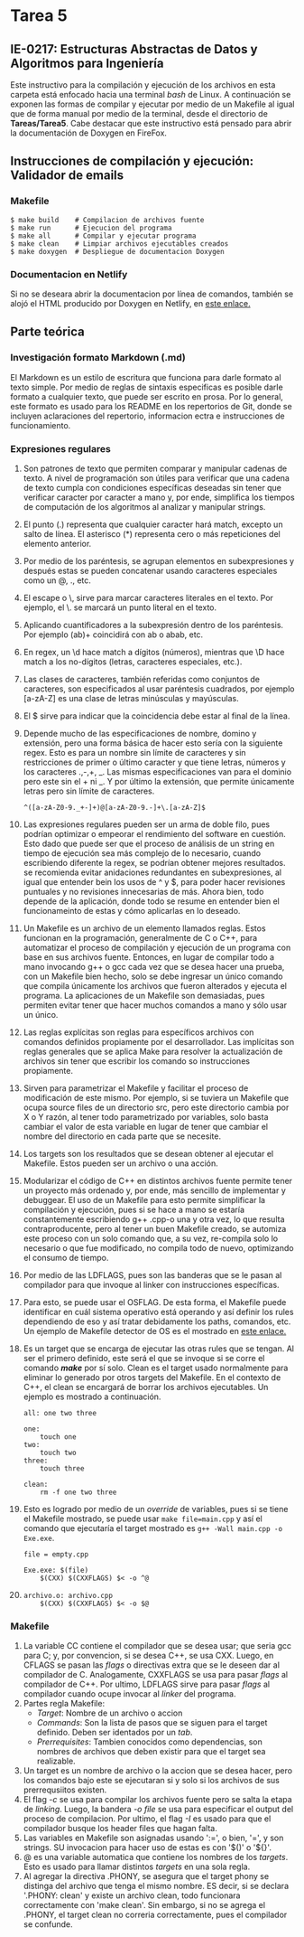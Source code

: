 # Tarea 5
## IE-0217: Estructuras Abstractas de Datos y Algoritmos para Ingeniería

Este instructivo para la compilación y ejecución de los archivos en esta carpeta está enfocado hacia una terminal _bash_ de Linux.  A continuación se exponen las formas de compilar y ejecutar por medio de un Makefile al igual que de forma manual por medio de la terminal, desde el directorio de **Tareas/Tarea5**. Cabe destacar que este instructivo está pensado para abrir la documentación de Doxygen en FireFox.

## Instrucciones de compilación y ejecución: Validador de emails

### Makefile
```
$ make build    # Compilacion de archivos fuente
$ make run      # Ejecucion del programa
$ make all      # Compilar y ejecutar programa
$ make clean    # Limpiar archivos ejecutables creados
$ make doxygen  # Despliegue de documentacion Doxygen
``` 

### Documentacion en Netlify

Si no se deseara abrir la documentacion por línea de comandos, también se alojó el HTML producido por Doxygen en Netlify, en [este enlace.]()

## Parte teórica

### Investigación formato Markdown (.md)

El Markdown es un estilo de escritura que funciona para darle formato al texto simple. Por medio de reglas de sintaxis especificas es posible darle formato a cualquier texto, que puede ser escrito en prosa. Por lo general, este formato es usado para los README en los repertorios de Git, donde se incluyen aclaraciones del repertorio, informacion ectra e instrucciones de funcionamiento. 

### Expresiones regulares
1. Son patrones de texto que permiten comparar y manipular cadenas de texto. A nivel de programación son útiles para verificar que una cadena de texto cumpla con condiciones específicas deseadas sin tener que verificar caracter por caracter a mano y, por ende, simplifica los tiempos de computación de los algoritmos al analizar y manipular strings.
2. El punto (.) representa que cualquier caracter hará match, excepto un salto de línea. El asterisco (*) representa cero o más repeticiones del elemento anterior.
3. Por medio de los paréntesis, se agrupan elementos en subexpresiones y después estas se pueden concatenar usando caracteres especiales como un @, \., etc.
4. El escape o \\, sirve para marcar caracteres literales en el texto. Por ejemplo, el \\. se marcará un punto literal en el texto.
5. Aplicando cuantificadores a la subexpresión dentro de los paréntesis. Por ejemplo (ab)+ coincidirá con ab o abab, etc.
6. En regex, un \\d hace match a dígitos (números), mientras que \\D hace match a los no-dígitos (letras, caracteres especiales, etc.).
7. Las clases de caracteres, también referidas como conjuntos de caracteres, son especificados al usar paréntesis cuadrados, por ejemplo [a-zA-Z] es una clase de letras minúsculas y mayúsculas.
8. El $ sirve para indicar que la coincidencia debe estar al final de la línea.
9. Depende mucho de las especificaciones de nombre, domino y extensión, pero una forma básica de hacer esto sería con la siguiente regex. Esto es para un nombre sin límite de caracteres y sin restricciones de primer o último caracter y que tiene letras, números y los caracteres .,-,+, _. Las mismas especificaciones van para el dominio pero este sin el + ni _. Y por último la extensión, que permite únicamente letras pero sin límite de caracteres.
    ```
    ^([a-zA-Z0-9._+-]+)@[a-zA-Z0-9.-]+\.[a-zA-Z]$
    ```
10. Las expresiones regulares pueden ser un arma de doble filo, pues podrían optimizar o empeorar el rendimiento del software en cuestión. Esto dado que puede ser que el proceso de análisis de un string en tiempo de ejecución sea más complejo de lo necesario, cuando escribiendo diferente la regex, se podrían obtener mejores resultados. se recomienda evitar anidaciones redundantes en subexpresiones, al igual que entender bein los usos de ^ y $, para poder hacer revisiones puntuales y no revisiones innecesarias de más. Ahora bien, todo depende de la aplicación, donde todo se resume en entender bien el funcionameinto de estas y cómo aplicarlas en lo deseado.
11. Un Makefile es un archivo de un elemento llamados reglas. Estos funcionan en la programación, generalmente de C o C++, para automatizar el proceso de compilación y ejecución de un programa con base en sus archivos fuente. Entonces, en lugar de compilar todo a mano invocando g++ o gcc cada vez que se desea hacer una prueba, con un Makefile bien hecho, solo se debe ingresar un único comando que compila únicamente los archivos que fueron alterados y ejecuta el programa. La aplicaciones de un Makefile son demasiadas, pues permiten evitar tener que hacer muchos comandos a mano y sólo usar un único.
12. Las reglas explícitas son reglas para específicos archivos con comandos definidos propiamente por el desarrollador. Las implícitas son reglas generales que se aplica Make para resolver la actualización de archivos sin tener que escribir los comando so instrucciones propiamente.
13. Sirven para parametrizar el Makefile y facilitar el proceso de modificación de este mismo. Por ejemplo, si se tuviera un Makefile que ocupa source files de un directorio src, pero este directorio cambia por X o Y razón, al tener todo parametrizado por variables, solo basta cambiar el valor de esta variable en lugar de tener que cambiar el nombre del directorio en cada parte que se necesite.
14. Los targets son los resultados que se desean obtener al ejecutar el Makefile. Estos pueden ser un archivo o una acción.
15. Modularizar el código de C++ en distintos archivos fuente permite tener un proyecto más ordenado y, por ende, más sencillo de implementar y debuggear. El uso de un Makefile para esto permite simplificar la compilación y ejecución, pues si se hace a mano se estaría constantemente escribiendo g++ <archivos>.cpp-o <ejecutable> una y otra vez, lo que resulta contraproducente, pero al tener un buen Makefile creado, se automiza este proceso con un solo comando que, a su vez, re-compila solo lo necesario o que fue modificado, no compila todo de nuevo, optimizando el consumo de tiempo.
16. Por medio de las LDFLAGS, pues son las banderas que se le pasan al compilador para que invoque al linker con instrucciones específicas.
17. Para esto, se puede usar el OSFLAG. De esta forma, el Makefile puede identificar en cuál sistema operativo está operando y así definir los rules dependiendo de eso y así tratar debidamente los paths, comandos, etc. Un ejemplo de Makefile detector de OS es el mostrado en [este enlace.](https://gist.github.com/sighingnow/deee806603ec9274fd47)
18. Es un target que se encarga de ejecutar las otras rules que se tengan. Al ser el primero definido, este será el que se invoque si se corre el comando ***make*** por sí solo. Clean es el target usado normalmente para eliminar lo generado por otros targets del Makefile. En el contexto de C++, el clean se encargará de borrar los archivos ejecutables. Un ejemplo es mostrado a continuación.

    ```
    all: one two three

    one:
	    touch one
    two:
	    touch two
    three:
	    touch three

    clean:  
	    rm -f one two three
    ``` 
19. Esto es logrado por medio de un _override_ de variables, pues si se tiene el Makefile mostrado, se puede usar ```make file=main.cpp``` y así el comando que ejecutaría el target mostrado es ```g++ -Wall main.cpp -o Exe.exe```.
    ```
    file = empty.cpp
    
    Exe.exe: $(file)
        $(CXX) $(CXXFLAGS) $< -o ^@
    ```
20. 
    ``` 
    archivo.o: archivo.cpp
        $(CXX) $(CXXFLAGS) $< -o $@
    ```

### Makefile
1. La variable CC contiene el compilador que se desea usar; que seria gcc para C; y, por convencion, si se desea C++, se usa CXX. Luego, en CFLAGS se pasan las _flags_ o directivas extra que se le deseen dar al compilador de C. Analogamente, CXXFLAGS se usa para pasar _flags_ al compilador de C++. Por ultimo, LDFLAGS sirve para pasar _flags_ al compilador cuando ocupe invocar al _linker_ del programa.
2. Partes regla Makefile:
    - _Target_: Nombre de un archivo o accion
    - _Commands_: Son la lista de pasos que se siguen para el target definido. Deben ser identados por un _tab_.
    - _Prerrequisites_: Tambien conocidos como dependencias, son nombres de archivos que deben existir para que el target sea realizable.
3. Un target es un nombre de archivo o la accion que se desea hacer, pero los comandos bajo este se ejecutaran si y solo si los archivos de sus prerrequsiitos existen.
4. El flag _-c_ se usa para compilar los archivos fuente pero se salta la etapa de _linking_. Luego, la bandera _-o file_ se usa para especificar el output del proceso de compilacion. Por ultimo, el flag _-I_ es usado para que el compilador busque los header files que hagan falta.
5. Las variables en Makefile son asignadas usando ':=', o bien, '=', y son strings. SU invocacion para hacer uso de estas es con '\$()' o '\${}'.
6. @ es una variable automatica que contiene los nombres de los _targets_. Esto es usado para llamar distintos _targets_ en una sola regla.
7. Al agregar la directiva .PHONY, se asegura que el target phony se distinga del archivo que tenga el mismo nombre. ES decir, si se declara '.PHONY: clean' y existe un archivo clean, todo funcionara correctamente con 'make clean'. Sin embargo, si no se agrega el .PHONY, el target clean no correria correctamente, pues el compilador se confunde.
